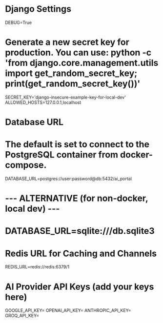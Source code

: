 
# Django Settings
DEBUG=True
# Generate a new secret key for production. You can use: python -c 'from django.core.management.utils import get_random_secret_key; print(get_random_secret_key())'
SECRET_KEY='django-insecure-example-key-for-local-dev'
ALLOWED_HOSTS=127.0.0.1,localhost

# Database URL
# The default is set to connect to the PostgreSQL container from docker-compose.
DATABASE_URL=postgres://user:password@db:5432/ai_portal

# --- ALTERNATIVE (for non-docker, local dev) ---
# DATABASE_URL=sqlite:///db.sqlite3


# Redis URL for Caching and Channels
REDIS_URL=redis://redis:6379/1

# AI Provider API Keys (add your keys here)
GOOGLE_API_KEY=
OPENAI_API_KEY=
ANTHROPIC_API_KEY=
GROQ_API_KEY=